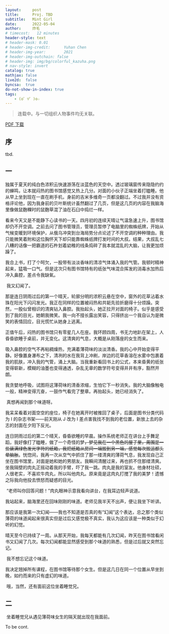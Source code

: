 ```yaml
---
layout:     post
title:      Proj. TBD
subtitle:   Mint Girl
date:       2022-05-04
author:     炸毛
# timecost:   12 minutes
header-style: text
# header-mask: 0.01
# header-img-credit:      Yuhan Chen
# header-img-year:        2021 
# header-img-outchain: false
# header-img: img/bg/colorful_kazuha.png
# nav-style: invert
catalog: true
mathjax: false
live2d:  false
byncsa:  true
do-not-show-in-index: true
tags:
    - (o゜▽゜)o☆
---
```


> 连载中。与一切组织人物事件均无关联。

[PDF 下载]()



## 序

tbd.



## 一

​    独属于夏天的纯白色浓积云快速游荡在淡蓝色的天空中。透过玻璃窗传来隐隐约约的蝉鸣，让本就闷热的图书馆感觉又热上几分。对面的小伙子正端坐着打瞌睡。他从早上坐到现在一直在刷手机，身前的吉米多维奇一页都没翻过。不过我并没有资格评论他，因为我身前的贝叶斯统计虽然翻过了几页，但是这几页的内容在我脑海里像做鼠麴粿时的鼠麴草混了油在石臼中捣烂一样。

​    看来今天又是不能静下心读书的一天。四月初的连续天晴让气温急速上升，图书馆却仍不开空调。之前去问了图书管理员，管理员暂停了电脑里的蜘蛛纸牌，开始从气候变暖到环境保护，从俄乌冲突到台海局势分点论述了不开空调的种种理由。我只能微笑着附和这位胸怀天下却只能靠蜘蛛纸牌打发时间的大叔。结果，大叔乱七八糟的话像一把霸道的石杵划着幼稚的线条捣碎了我本就混乱的大脑，让我更加烦躁了。

​    我合上书，打了个呵欠，一股带有淡淡香味的清凉气体涌入我的气管。我顿时精神起来，猛吸一口气。但是这次只有图书馆特有的纸张气味混合挥发的消毒水加热后冲入鼻腔，差点令我缺氧。

​    我又幻闻了。



​    那是连日阴雨过后的第一个晴天，轮廓分明的浓积云悬在空中，窗外的花草沾着水珠在阳光下闪闪发光。我正在同样的位置被闷热和共轭先验折磨得十分烦躁。突然，一股似曾相识的清爽钻入鼻腔。我抬起头，她正拉开对面的椅子。似乎是感受到了我的目光，她朝我微笑。我一向不擅长露出笑容，只得挤出一个我自认为是微笑的表情回应，目光慌忙从她身上逃离。

​    正值午后，闷热的图书馆只有零星几人在座。我环顾四周，书无力地趴在架上，人昏昏欲睡于桌前，并无变化。这清爽的气息，大概是从刚落座的女生而来。

​    吸入鼻腔的空气不再粘稠燥热，充满着薄荷味的淡淡清香。我的心中开始变得平静。好像置身瀑布之下，清冽的水在我背上冲刷，岸边的花草香溶在水雾中包裹着我的肌肤，冲入我的气管，涌上大脑。当我重新看回书上的公式，本来昏黄的纸张变得崭新，模糊的油墨也变得通透，杂乱无章的数学符号变得井井有序，豁然开朗。

​    我贪婪地呼吸，试图将这薄荷味的清香浓缩，生怕它下一秒消失。我的大脑像触电一般，精神变得亢奋，一鼓作气看完了整章。再抬起头，她已经消失了。

​    真想再闻到那个味道呀。

​    我呆呆看着对面空空的座位，椅子在她离开时被推回了桌子，后面是图书分类代码为 I 的杂志书架——前天刚从 J 改为 I 差点害我找不到我的老位置，新放上去的杂志的封面在夕阳下反光。



​    连日阴雨过后的第二个晴天，昏昏欲睡的早晨。操作系统老师正在讲台上手舞足蹈，我好像打了瞌睡，做了一个奇怪的梦~~，梦见我在一个黑色的屋子里，周围是一些装满绿色发光字符的纸箱，我把纸箱从房间一端搬到另一端，感觉每次搬运都头晕脑胀~~。恍惚间，我再一次从空气中抓住了那一缕清爽的薄荷气息，我发现自己正坐在图书馆里，对面是她和她的男朋友。我瞬间清醒过来，再也抓不住那缕清爽。坐我隔壁的肉丸正摇动着我的手臂，吓了我一跳。肉丸是我的室友。他身材壮硕，人很老实，不喜欢牛肉丸，所以叫他肉丸。原来竟是这肉丸打搅了我的美梦！遗憾之际我向他投去愤怒而疑惑的目光。

​    “老师叫你回答问题！”肉丸眼神示意我看向讲台，在我耳边轻声说道。

​    我站起来，脑海里还在回味刚刚的味道。老师见我半天不出声，便让我坐下听讲。

​    那应该是我第一次幻闻——我也不知道是否真的有“幻闻”这个表达，总之那个类似薄荷的味道闻起来很真实但是过后又感觉极不真实，我认为这应该是一种类似于幻听的幻觉。



​    晴天至今已持续了一周。从那天开始，我每天都能有几次幻闻，昨天在图书馆看闲书又幻闻了几次。每次幻闻都能显然感受到那个味道的熟悉，但是过后就又突然忘记。

​    我不想忘记这个味道。

​    我决定翘掉所有课程，在图书馆等待那个女生。但是这几日在同一个位置从早坐到晚，如约而来的只有虚幻的味道。

​    哦，当然，还有面前这位坐着睡觉兄。



## 二

​    坐着睡觉兄从遇见薄荷味女生的隔天就出现在我面前。



To be cont.
